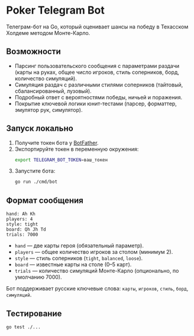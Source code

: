 # Poker Telegram Bot

Телеграм-бот на Go, который оценивает шансы на победу в Техасском Холдеме методом Монте-Карло.

## Возможности
- Парсинг пользовательского сообщения с параметрами раздачи (карты на руках, общее число игроков, стиль соперников, борд, количество симуляций).
- Симуляция раздач с различными стилями соперников (тайтовый, сбалансированный, лузовый).
- Подробный ответ с вероятностями победы, ничьей и поражения.
- Покрытие ключевой логики юнит-тестами (парсер, форматтер, эмулятор рук, симулятор).

## Запуск локально
1. Получите токен бота у [BotFather](https://t.me/botfather).
2. Экспортируйте токен в переменную окружения:
   ```sh
   export TELEGRAM_BOT_TOKEN=ваш_токен
   ```
3. Запустите бота:
   ```sh
   go run ./cmd/bot
   ```

## Формат сообщения
```
hand: Ah Kh
players: 4
style: tight
board: Qh Jh Td
trials: 7000
```

- `hand` — две карты героя (обязательный параметр).
- `players` — общее количество игроков за столом (минимум 2).
- `style` — стиль соперников (`tight`, `balanced`, `loose`).
- `board` — известные карты на столе (0–5 карт).
- `trials` — количество симуляций Монте-Карло (опционально, по умолчанию 7000).

Бот поддерживает русские ключевые слова: `карты`, `игроков`, `стиль`, `борд`, `симуляций`.

## Тестирование
```sh
go test ./...
```
